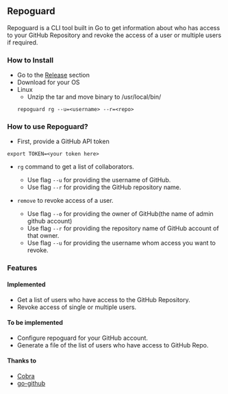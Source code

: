 ## Repoguard
Repoguard is a CLI tool built in Go to get information about who has access to your GitHub Repository and revoke the access of a user or multiple users if required.

### How to Install
- Go to the [Release](https://github.com/harisheoran/repoguard/releases) section
- Download for your OS
- Linux
    - Unzip the tar and move binary to /usr/local/bin/
    ```
    repoguard rg --u=<username> --r=<repo>
    ```

### How to use Repoguard?
- First, provide a GitHub API token
```
export TOKEN=<your token here>
```
- ```rg``` command to get a list of collaborators.
    - Use flag ```--u``` for providing the username of GitHub.
    - Use flag ```--r``` for providing the GitHub repository name.

- ```remove``` to revoke access of a user.
    - Use flag ```--o``` for providing the owner of GitHub(the name of admin github account)
    - Use flag ```--r``` for providing the repository name of GitHub account of that owner.
    - Use flag ```--u``` for providing the username whom access you want to revoke.

### Features
#### Implemented
- Get a list of users who have access to the GitHub Repository.
- Revoke access of single or multiple users.

#### To be implemented
- Configure repoguard for your GitHub account.
- Generate a file of the list of users who have access to GitHub Repo.

#### Thanks to
- [Cobra](https://cobra.dev/)
- [go-github](https://github.com/google/go-github)

